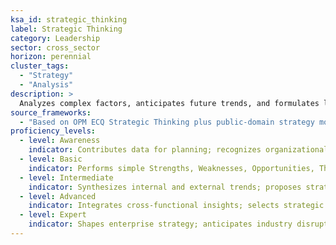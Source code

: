 ```yaml
---
ksa_id: strategic_thinking
label: Strategic Thinking
category: Leadership
sector: cross_sector
horizon: perennial
cluster_tags:
  - "Strategy"
  - "Analysis"
description: >
  Analyzes complex factors, anticipates future trends, and formulates long-term plans that position the organization for success.
source_frameworks:
  - "Based on OPM ECQ Strategic Thinking plus public-domain strategy models"
proficiency_levels:
  - level: Awareness
    indicator: Contributes data for planning; recognizes organizational goals.
  - level: Basic
    indicator: Performs simple Strengths, Weaknesses, Opportunities, Threats (SWOT) or Political, Economic, Social, Technological, Legal, Environmental (PESTLE) analyses for projects.
  - level: Intermediate
    indicator: Synthesizes internal and external trends; proposes strategic options with supporting rationale.
  - level: Advanced
    indicator: Integrates cross-functional insights; selects strategic path; establishes key performance indicators (KPIs) for execution.
  - level: Expert
    indicator: Shapes enterprise strategy; anticipates industry disruptions; guides resource allocation to realize long-range vision.
---
```

